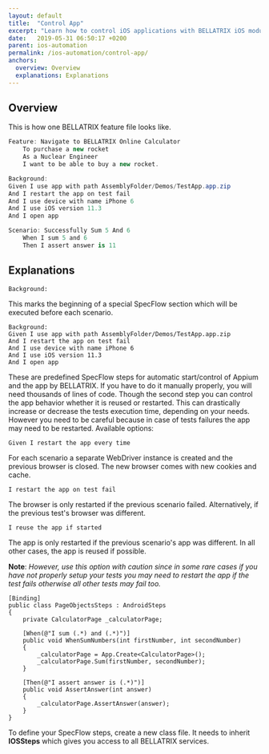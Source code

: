 ```yaml
---
layout: default
title:  "Control App"
excerpt: "Learn how to control iOS applications with BELLATRIX iOS module."
date:   2019-05-31 06:50:17 +0200
parent: ios-automation
permalink: /ios-automation/control-app/
anchors:
  overview: Overview
  explanations: Explanations
---
```

Overview
--------

This is how one BELLATRIX feature file looks like.
```csharp
Feature: Navigate to BELLATRIX Online Calculator
	To purchase a new rocket
	As a Nuclear Engineer 
	I want to be able to buy a new rocket.

Background:
Given I use app with path AssemblyFolder/Demos/TestApp.app.zip
And I restart the app on test fail
And I use device with name iPhone 6
And I use iOS version 11.3
And I open app

Scenario: Successfully Sum 5 And 6
	When I sum 5 and 6
	Then I assert answer is 11
```

Explanations
------------
```
Background:
```
This marks the beginning of a special SpecFlow section which will be executed before each scenario.
```
Background:
Given I use app with path AssemblyFolder/Demos/TestApp.app.zip
And I restart the app on test fail
And I use device with name iPhone 6
And I use iOS version 11.3
And I open app
```
These are predefined SpecFlow steps for automatic start/control of Appium and the app by BELLATRIX. If you have to do it manually properly, you will need thousands of lines of code.
Though the second step you can control the app behavior whether it is reused or restarted. This can drastically increase or decrease the tests execution time, depending on your needs. However you need to be careful because in case of tests failures the app may need to be restarted.
Available options:
```
Given I restart the app every time
```
For each scenario a separate WebDriver instance is created and the previous browser is closed. The new browser comes with new cookies and cache.
```
I restart the app on test fail
```
The browser is only restarted if the previous scenario failed. Alternatively, if the previous test's browser was different.
```
I reuse the app if started
```
The app is only restarted if the previous scenario's app was different. In all other cases, the app is reused if possible.

**Note**: *However, use this option with caution since in some rare cases if you have not properly setup your tests you may need to restart the app if the test fails otherwise all other tests may fail too.*

```
[Binding]
public class PageObjectsSteps : AndroidSteps
{
    private CalculatorPage _calculatorPage;

    [When(@"I sum (.*) and (.*)")]
    public void WhenSumNumbers(int firstNumber, int secondNumber)
    {
        _calculatorPage = App.Create<CalculatorPage>();
        _calculatorPage.Sum(firstNumber, secondNumber);
    }

    [Then(@"I assert answer is (.*)")]
    public void AssertAnswer(int answer)
    {
        _calculatorPage.AssertAnswer(answer);
    }
}
```
To define your SpecFlow steps, create a new class file. It needs to inherit **IOSSteps** which gives you access to all BELLATRIX services.

